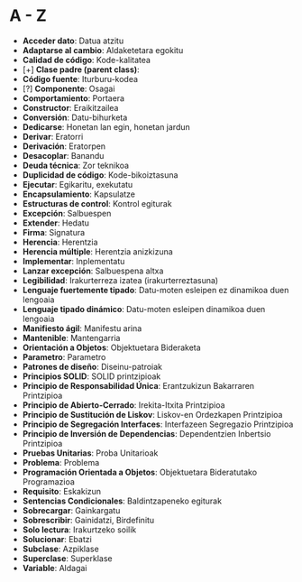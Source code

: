 # A - Z

* **Acceder dato**: Datua atzitu
* **Adaptarse al cambio**: Aldaketetara egokitu
* **Calidad de código**: Kode-kalitatea
* [+] **Clase padre (parent class)**:
* **Código fuente**: Iturburu-kodea
* [?] **Componente**: Osagai
* **Comportamiento**: Portaera
* **Constructor**: Eraikitzailea
* **Conversión**: Datu-bihurketa
* **Dedicarse**: Honetan lan egin, honetan jardun
* **Derivar**: Eratorri
* **Derivación**: Eratorpen
* **Desacoplar**: Banandu
* **Deuda técnica**: Zor teknikoa
* **Duplicidad de código**: Kode-bikoiztasuna
* **Ejecutar**: Egikaritu, exekutatu
* **Encapsulamiento**: Kapsulatze
* **Estructuras de control**: Kontrol egiturak
* **Excepción**: Salbuespen
* **Extender**: Hedatu
* **Firma**: Signatura
* **Herencia**: Herentzia
* **Herencia múltiple**: Herentzia anizkizuna
* **Implementar**: Inplementatu
* **Lanzar excepción**: Salbuespena altxa
* **Legibilidad**: Irakurterreza izatea (irakurterreztasuna)
* **Lenguaje fuertemente tipado**: Datu-moten esleipen ez dinamikoa duen lengoaia
* **Lenguaje tipado dinámico**: Datu-moten esleipen dinamikoa duen lengoaia
* **Manifiesto ágil**: Manifestu arina
* **Mantenible**: Mantengarria
* **Orientación a Objetos**: Objektuetara Bideraketa
* **Parametro**: Parametro
* **Patrones de diseño**: Diseinu-patroiak
* **Principios SOLID**: SOLID printzipioak
* **Principio de Responsabilidad Única**: Erantzukizun Bakarraren Printzipioa
* **Principio de Abierto-Cerrado**: Irekita-Itxita Printzipioa
* **Principio de Sustitución de Liskov**: Liskov-en Ordezkapen Printzipioa
* **Principio de Segregación Interfaces**: Interfazeen Segregazio Printzipioa
* **Principio de Inversión de Dependencias**: Dependentzien Inbertsio Printzipioa  
* **Pruebas Unitarias**: Proba Unitarioak
* **Problema**: Problema
* **Programación Orientada a Objetos**: Objektuetara Bideratutako Programazioa
* **Requisito**: Eskakizun
* **Sentencias Condicionales**: Baldintzapeneko egiturak
* **Sobrecargar**: Gainkargatu
* **Sobrescribir**: Gainidatzi, Birdefinitu
* **Solo lectura**: Irakurtzeko soilik
* **Solucionar**: Ebatzi
* **Subclase**: Azpiklase
* **Superclase**: Superklase
* **Variable**: Aldagai
